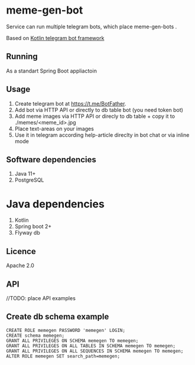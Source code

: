 # meme-gen-bot
Service can run multiple telegram bots, which place meme-gen-bots .

Based on [Kotlin telegram bot framework](https://github.com/asundukov/kotlin-telegram-framework)

## Running
As a standart Spring Boot appliactoin

## Usage 
1. Create telegram bot  at https://t.me/BotFather.
1. Add bot via HTTP API or directly to db table bot (you need token bot)
1. Add meme images via HTTP API or direcly to db table + copy it to ./memes/<meme_id>.jpg
1. Place text-areas on your images
1. Use it in telegram according help-article direclty in bot chat or via inline mode

## Software dependencies
1. Java 11+
1. PostgreSQL 

# Java dependencies
1. Kotlin
1. Spring boot 2+
1. Flyway db

## Licence
Apache 2.0

## API
//TODO: place API examples

## Create db schema example

```
CREATE ROLE memegen PASSWORD 'memegen' LOGIN;
CREATE schema memegen;
GRANT ALL PRIVILEGES ON SCHEMA memegen TO memegen;
GRANT ALL PRIVILEGES ON ALL TABLES IN SCHEMA memegen TO memegen;
GRANT ALL PRIVILEGES ON ALL SEQUENCES IN SCHEMA memegen TO memegen;
ALTER ROLE memegen SET search_path=memegen;
```
